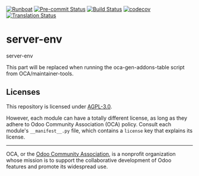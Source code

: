 
[![Runboat](https://img.shields.io/badge/runboat-Try%20me-875A7B.png)](https://runboat.odoo-community.org/builds?repo=OCA/server-env&target_branch=18.0)
[![Pre-commit Status](https://github.com/OCA/server-env/actions/workflows/pre-commit.yml/badge.svg?branch=18.0)](https://github.com/OCA/server-env/actions/workflows/pre-commit.yml?query=branch%3A18.0)
[![Build Status](https://github.com/OCA/server-env/actions/workflows/test.yml/badge.svg?branch=18.0)](https://github.com/OCA/server-env/actions/workflows/test.yml?query=branch%3A18.0)
[![codecov](https://codecov.io/gh/OCA/server-env/branch/18.0/graph/badge.svg)](https://codecov.io/gh/OCA/server-env)
[![Translation Status](https://translation.odoo-community.org/widgets/server-env-18-0/-/svg-badge.svg)](https://translation.odoo-community.org/engage/server-env-18-0/?utm_source=widget)

<!-- /!\ do not modify above this line -->

# server-env

server-env

<!-- /!\ do not modify below this line -->

<!-- prettier-ignore-start -->

[//]: # (addons)

This part will be replaced when running the oca-gen-addons-table script from OCA/maintainer-tools.

[//]: # (end addons)

<!-- prettier-ignore-end -->

## Licenses

This repository is licensed under [AGPL-3.0](LICENSE).

However, each module can have a totally different license, as long as they adhere to Odoo Community Association (OCA)
policy. Consult each module's `__manifest__.py` file, which contains a `license` key
that explains its license.

----
OCA, or the [Odoo Community Association](http://odoo-community.org/), is a nonprofit
organization whose mission is to support the collaborative development of Odoo features
and promote its widespread use.
